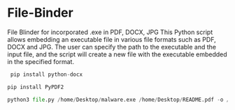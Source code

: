 # File-Binder
File Blinder for incorporated .exe in PDF, DOCX, JPG
This Python script allows embedding an executable file in various file formats such as PDF, DOCX and JPG. The user can specify the path to the executable and the input file, and the script will create a new file with the executable embedded in the specified format.

```py
 pip install python-docx
```
```py
pip install PyPDF2
```

```py
python3 file.py /home/Desktop/malware.exe /home/Desktop/README.pdf -o /home/Desktop/MALICIOUSFILE.pdf
```
